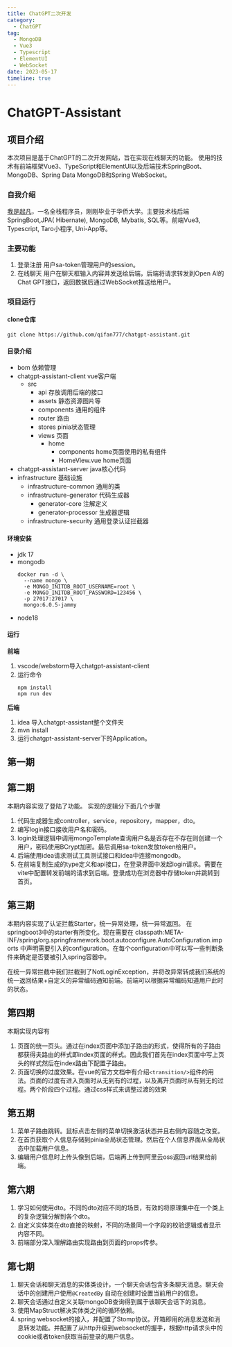 ```yaml
---
title: ChatGPT二次开发
category:
  - ChatGPT
tag:
  - MongoDB
  - Vue3
  - Typescript
  - ElementUI
  - WebSocket
date: 2023-05-17
timeline: true
---
```

# ChatGPT-Assistant

## 项目介绍

本次项目是基于ChatGPT的二次开发网站，旨在实现在线聊天的功能。
使用的技术有前端框架Vue3、TypeScript和ElementUI以及后端技术SpringBoot、MongoDB、Spring Data MongoDB和Spring WebSocket。

### 自我介绍

[我是起凡](https://space.bilibili.com/357290237)，一名全栈程序员，刚刚毕业于华侨大学。主要技术栈后端SpringBoot,JPA(
Hibernate), MongoDB, Mybatis, SQL等。前端Vue3, Typescript, Taro小程序, Uni-App等。

### 主要功能

1. 登录注册
   用户sa-token管理用户的session。
2. 在线聊天
   用户在聊天框输入内容并发送给后端，后端将请求转发到Open AI的Chat GPT接口，返回数据后通过WebSocket推送给用户。

### 项目运行

#### clone仓库

```shell
git clone https://github.com/qifan777/chatgpt-assistant.git
```

#### 目录介绍

- bom 依赖管理
- chatgpt-assistant-client vue客户端
    - src
        - api 存放调用后端的接口
        - assets 静态资源图片等
        - components 通用的组件
        - router 路由
        - stores pinia状态管理
        - views 页面
            - home
                - components home页面使用的私有组件
                - HomeView.vue home页面
- chatgpt-assistant-server java核心代码
- infrastructure 基础设施
    - infrastructure-common 通用的类
    - infrastructure-generator 代码生成器
        - generator-core 注解定义
        - generator-processor 生成器逻辑
    - infrastructure-security 通用登录认证拦截器

#### 环境安装

- jdk 17
- mongodb
    ```shell
    docker run -d \
      --name mongo \
      -e MONGO_INITDB_ROOT_USERNAME=root \
      -e MONGO_INITDB_ROOT_PASSWORD=123456 \
      -p 27017:27017 \
      mongo:6.0.5-jammy
    ```
- node18

#### 运行

**前端**

1. vscode/webstorm导入chatgpt-assistant-client
2. 运行命令
    ```shell
    npm install
    npm run dev
    ```

**后端**

1. idea 导入chatgpt-assistant整个文件夹
2. mvn install
3. 运行chatgpt-assistant-server下的Application。

## 第一期

## 第二期

本期内容实现了登陆了功能。
实现的逻辑分下面几个步骤

1. 代码生成器生成controller，service，repository，mapper，dto。
2. 编写login接口接收用户名和密码。
3. login处理逻辑中调用mongoTemplate查询用户名是否存在不存在则创建一个用户，密码使用BCrypt加密。最后调用sa-token发放token给用户。
4. 后端使用idea请求测试工具测试接口和idea中连接mongodb。
5. 在前端复制生成的type定义和api接口，在登录界面中发起login请求。需要在vite中配置转发前端的请求到后端。登录成功在浏览器中存储token并跳转到首页。
## 第三期

本期内容实现了认证拦截Starter，统一异常处理，统一异常返回。
在springboot3中的starter有所变化。现在需要在
classpath:META-INF/spring/org.springframework.boot.autoconfigure.AutoConfiguration.imports
中声明需要引入的configuration。在每个configuration中可以写一些判断条件来确定是否要被引入spring容器中。

在统一异常拦截中我们拦截到了NotLoginException，并将改异常转成我们系统的统一返回结果+自定义的异常编码通知前端。前端可以根据异常编码知道用户此时的状态。
## 第四期
本期实现内容有
1. 页面的统一页头。通过在index页面中添加子路由的形式，使得所有的子路由都获得夫路由的样式即index页面的样式。因此我们首先在index页面中写上页头的样式然后在index路由下配置子路由。
2. 页面切换的过度效果。在vue的官方文档中有介绍`<transition/>`组件的用法。页面的过度有进入页面时从无到有的过程，以及离开页面时从有到无的过程。两个阶段四个过程。通过css样式来调整过渡的效果
## 第五期
1. 菜单子路由跳转。鼠标点击左侧的菜单切换激活状态并且右侧内容随之改变。
2. 在首页获取个人信息存储到pinia全局状态管理。然后在个人信息界面从全局状态中加载用户信息。
3. 编辑用户信息时上传头像到后端，后端再上传到阿里云oss返回url结果给前端。
## 第六期
1. 学习如何使用dto。不同的dto对应不同的场景，有效的将原理集中在一个类上的复杂逻辑分解到各个dto。
2. 自定义实体类在dto直接的映射，不同的场景同一个字段的校验逻辑或者显示内容不同。
3. 前端部分深入理解路由实现路由到页面的props传参。
## 第七期
1. 聊天会话和聊天消息的实体类设计，一个聊天会话包含多条聊天消息。聊天会话中的创建用户使用`@CreatedBy` 自动在创建时设置当前用户的信息。
2. 聊天会话通过自定义关联mongoDB查询得到属于该聊天会话下的消息。
3. 使用MapStruct解决实体类之间的循环依赖。
4. spring websocket的接入，并配置了Stomp协议。开箱即用的消息发送和消息转发功能。并配置了从http升级到websocket的握手，根据http请求头中的cookie或者token获取当前登录的用户信息。